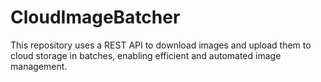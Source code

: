 # CloudImageBatcher
This repository uses a REST API to download images and upload them to cloud storage in batches, enabling efficient and automated image management.
